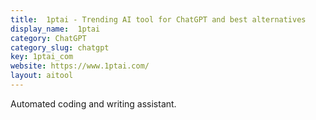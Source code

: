 ```yaml
---
title:  1ptai - Trending AI tool for ChatGPT and best alternatives
display_name:  1ptai
category: ChatGPT
category_slug: chatgpt
key: 1ptai_com
website: https://www.1ptai.com/
layout: aitool
---
```


Automated coding and writing assistant.
